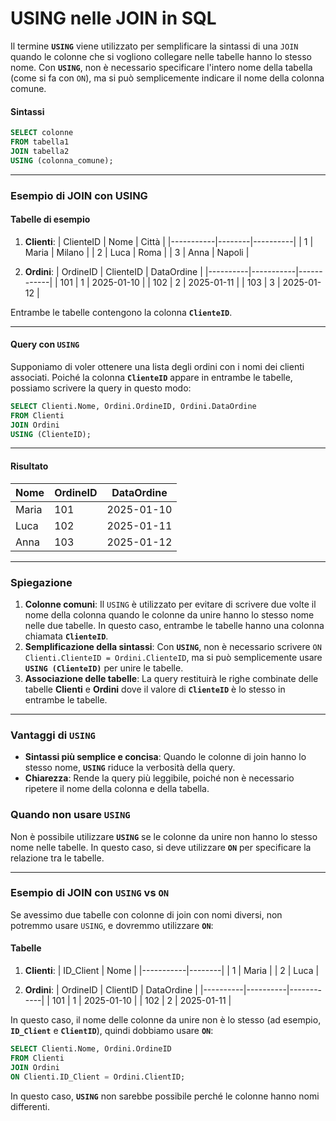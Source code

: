 # **USING nelle JOIN in SQL**

Il termine **`USING`** viene utilizzato per semplificare la sintassi di una `JOIN` quando le colonne che si vogliono collegare nelle tabelle hanno lo stesso nome. Con **`USING`**, non è necessario specificare l'intero nome della tabella (come si fa con `ON`), ma si può semplicemente indicare il nome della colonna comune.

#### **Sintassi**

```sql
SELECT colonne
FROM tabella1
JOIN tabella2
USING (colonna_comune);
```

---

### **Esempio di JOIN con USING**

#### **Tabelle di esempio**

1. **Clienti**:
| ClienteID | Nome   | Città    |
|-----------|--------|----------|
| 1         | Maria  | Milano   |
| 2         | Luca   | Roma     |
| 3         | Anna   | Napoli   |

2. **Ordini**:
| OrdineID | ClienteID | DataOrdine |
|----------|-----------|------------|
| 101      | 1         | 2025-01-10 |
| 102      | 2         | 2025-01-11 |
| 103      | 3         | 2025-01-12 |

Entrambe le tabelle contengono la colonna **`ClienteID`**.

---

#### **Query con `USING`**

Supponiamo di voler ottenere una lista degli ordini con i nomi dei clienti associati. Poiché la colonna **`ClienteID`** appare in entrambe le tabelle, possiamo scrivere la query in questo modo:

```sql
SELECT Clienti.Nome, Ordini.OrdineID, Ordini.DataOrdine
FROM Clienti
JOIN Ordini
USING (ClienteID);
```

---

#### **Risultato**

| Nome  | OrdineID | DataOrdine |
|-------|----------|------------|
| Maria | 101      | 2025-01-10 |
| Luca  | 102      | 2025-01-11 |
| Anna  | 103      | 2025-01-12 |

---

### **Spiegazione**

1. **Colonne comuni**: Il `USING` è utilizzato per evitare di scrivere due volte il nome della colonna quando le colonne da unire hanno lo stesso nome nelle due tabelle. In questo caso, entrambe le tabelle hanno una colonna chiamata **`ClienteID`**.
2. **Semplificazione della sintassi**: Con **`USING`**, non è necessario scrivere `ON Clienti.ClienteID = Ordini.ClienteID`, ma si può semplicemente usare **`USING (ClienteID)`** per unire le tabelle.
3. **Associazione delle tabelle**: La query restituirà le righe combinate delle tabelle **Clienti** e **Ordini** dove il valore di **`ClienteID`** è lo stesso in entrambe le tabelle.

---

### **Vantaggi di `USING`**

- **Sintassi più semplice e concisa**: Quando le colonne di join hanno lo stesso nome, **`USING`** riduce la verbosità della query.
- **Chiarezza**: Rende la query più leggibile, poiché non è necessario ripetere il nome della colonna e della tabella.

### **Quando non usare `USING`**

Non è possibile utilizzare **`USING`** se le colonne da unire non hanno lo stesso nome nelle tabelle. In questo caso, si deve utilizzare **`ON`** per specificare la relazione tra le tabelle.

---

### **Esempio di JOIN con `USING` vs `ON`**

Se avessimo due tabelle con colonne di join con nomi diversi, non potremmo usare `USING`, e dovremmo utilizzare **`ON`**:

#### **Tabelle**

1. **Clienti**:
| ID_Client | Nome   |
|-----------|--------|
| 1         | Maria  |
| 2         | Luca   |

2. **Ordini**:
| OrdineID | ClientID | DataOrdine |
|----------|----------|------------|
| 101      | 1        | 2025-01-10 |
| 102      | 2        | 2025-01-11 |

In questo caso, il nome delle colonne da unire non è lo stesso (ad esempio, **`ID_Client`** e **`ClientID`**), quindi dobbiamo usare **`ON`**:

```sql
SELECT Clienti.Nome, Ordini.OrdineID
FROM Clienti
JOIN Ordini
ON Clienti.ID_Client = Ordini.ClientID;
```

In questo caso, **`USING`** non sarebbe possibile perché le colonne hanno nomi differenti.
